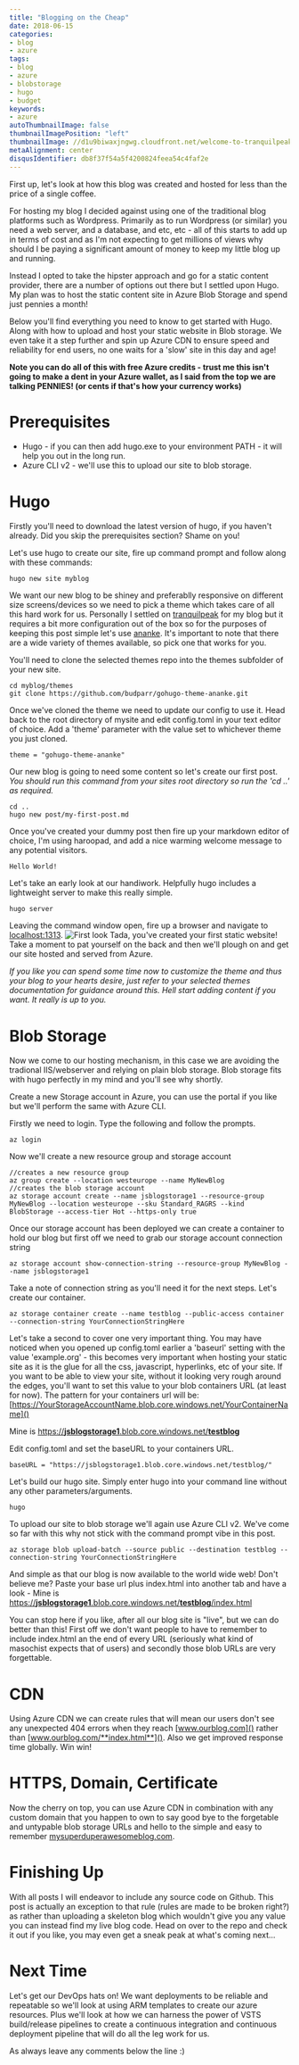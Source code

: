 ```yaml
---
title: "Blogging on the Cheap"
date: 2018-06-15
categories:
- blog
- azure
tags:
- blog
- azure
- blobstorage
- hugo
- budget
keywords:
- azure
autoThumbnailImage: false
thumbnailImagePosition: "left"
thumbnailImage: //d1u9biwaxjngwg.cloudfront.net/welcome-to-tranquilpeak/city-750.jpg
metaAlignment: center
disqusIdentifier: db8f37f54a5f4200824feea54c4faf2e
---
```

First up, let's look at how this blog was created and hosted for less than the price of a single coffee.
<!--more-->

For hosting my blog I decided against using one of the traditional blog platforms such as Wordpress. Primarily as to run Wordpress (or similar) you need a web server, and a database, and etc, etc - all of this starts to add up in terms of cost and as I'm not expecting to get millions of views why should I be paying a significant amount of money to keep my little blog up and running.

Instead I opted to take the hipster approach and go for a static content provider, there are a number of options out there but I settled upon Hugo. My plan was to host the static content site in Azure Blob Storage and spend just pennies a month!

Below you'll find everything you need to know to get started with Hugo. Along with how to upload and host your static website in Blob storage. We even take it a step further and spin up Azure CDN to ensure speed and reliability for end users, no one waits for a 'slow' site in this day and age!

**Note you can do all of this with free Azure credits - trust me this isn't going to make a dent in your Azure wallet, as I said from the top we are talking PENNIES! (or cents if that's how your currency works)**

<!--toc-->
# Prerequisites
* Hugo - if you can then add hugo.exe to your environment PATH - it will help you out in the long run.
* Azure CLI v2 - we'll use this to upload our site to blob storage.

# Hugo
Firstly you'll need to download the latest version of hugo, if you haven't already. Did you skip the prerequisites section? Shame on you!

Let's use hugo to create our site, fire up command prompt and follow along with these commands:
```
hugo new site myblog
```

We want our new blog to be shiney and preferablly responsive on different size screens/devices so we need to pick a theme which takes care of all this hard work for us. Personally I settled on [tranquilpeak](https://github.com/kakawait/hugo-tranquilpeak-theme) for my blog but it requires a bit more configuration out of the box so for the purposes of keeping this post simple let's use [ananke](https://github.com/budparr/gohugo-theme-ananke). It's important to note that there are a wide variety of themes available, so pick one that works for you.

You'll need to clone the selected themes repo into the themes subfolder of your new site.
```
cd myblog/themes
git clone https://github.com/budparr/gohugo-theme-ananke.git
```

Once we've cloned the theme we need to update our config to use it. Head back to the root directory of mysite and edit config.toml in your text editor of choice. Add a 'theme' parameter with the value set to whichever theme you just cloned.
```
theme = "gohugo-theme-ananke"
```

Our new blog is going to need some content so let's create our first post. *You should run this command from your sites root directory so run the 'cd ..' as required.*
```
cd ..
hugo new post/my-first-post.md
```

Once you've created your dummy post then fire up your markdown editor of choice, I'm using haroopad, and add a nice warming welcome message to any potential visitors.
```
Hello World!
```

Let's take an early look at our handiwork. Helpfully hugo includes a lightweight server to make this really simple.
```
hugo server
```

Leaving the command window open, fire up a browser and navigate to [localhost:1313](http://localhost:1313).
![First look](/img/firstlook.png)
Tada, you've created your first static website! Take a moment to pat yourself on the back and then we'll plough on and get our site hosted and served from Azure.

*If you like you can spend some time now to customize the theme and thus your blog to your hearts desire, just refer to your selected themes documentation for guidance around this. Hell start adding content if you want. It really is up to you.*

# Blob Storage
Now we come to our hosting mechanism, in this case we are avoiding the tradional IIS/webserver and relying on plain blob storage. Blob storage fits with hugo perfectly in my mind and you'll see why shortly.

Create a new Storage account in Azure, you can use the portal if you like but we'll perform the same with Azure CLI.

Firstly we need to login. Type the following and follow the prompts.
```
az login
```

Now we'll create a new resource group and storage account
```
//creates a new resource group
az group create --location westeurope --name MyNewBlog
//creates the blob storage account
az storage account create --name jsblogstorage1 --resource-group MyNewBlog --location westeurope --sku Standard_RAGRS --kind BlobStorage --access-tier Hot --https-only true
```

Once our storage account has been deployed we can create a container to hold our blog but first off we need to grab our storage account connection string
```
az storage account show-connection-string --resource-group MyNewBlog --name jsblogstorage1
```

Take a note of connection string as you'll need it for the next steps. Let's create our container.
```
az storage container create --name testblog --public-access container --connection-string YourConnectionStringHere
```

Let's take a second to cover one very important thing. You may have noticed when you opened up config.toml earlier a 'baseurl' setting with the value 'example.org' - this becomes very important when hosting your static site as it is the glue for all the css, javascript, hyperlinks, etc of your site. If you want to be able to view your site, without it looking very rough around the edges, you'll want to set this value to your blob containers URL (at least for now). The pattern for your containers url will be: [https://YourStorageAccountName.blob.core.windows.net/YourContainerName]()

Mine is [https://**jsblogstorage1**.blob.core.windows.net/**testblog**]()

Edit config.toml and set the baseURL to your containers URL.
```
baseURL = "https://jsblogstorage1.blob.core.windows.net/testblog/"
```

Let's build our hugo site. Simply enter hugo into your command line without any other parameters/arguments.
```
hugo
```

To upload our site to blob storage we'll again use Azure CLI v2. We've come so far with this why not stick with the command prompt vibe in this post.
```
az storage blob upload-batch --source public --destination testblog --connection-string YourConnectionStringHere
```

And simple as that our blog is now available to the world wide web! Don't believe me? Paste your base url plus index.html into another tab and have a look - Mine is [https://**jsblogstorage1**.blob.core.windows.net/**testblog**/index.html]()

You can stop here if you like, after all our blog site is "live", but we can do better than this! First off we don't want people to have to remember to include index.html an the end of every URL (seriously what kind of masochist expects that of users) and secondly those blob URLs are very forgettable.

# CDN
Using Azure CDN we can create rules that will mean our users don't see any unexpected 404 errors when they reach [www.ourblog.com]() rather than [www.ourblog.com/**index.html**](). Also we get improved response time globally. Win win!



# HTTPS, Domain, Certificate
Now the cherry on top, you can use Azure CDN in combination with any custom domain that you happen to own to say good bye to the forgetable and untypable blob storage URLs and hello to the simple and easy to remember [mysuperduperawesomeblog.com]().

# Finishing Up
With all posts I will endeavor to include any source code on Github. This post is actually an exception to that rule (rules are made to be broken right?) as rather than uploading a skeleton blog which wouldn't give you any value you can instead find my live blog code. Head on over to the repo and check it out if you like, you may even get a sneak peak at what's coming next...

# Next Time
Let's get our DevOps hats on! We want deployments to be reliable and repeatable so we'll look at using ARM templates to create our azure resources. Plus we'll look at how we can harness the power of VSTS build/release pipelines to create a continuous integration and continuous deployment pipeline that will do all the leg work for us.

As always leave any comments below the line :)



